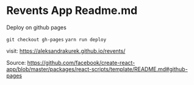 # Revents App Readme.md

Deploy on github pages

`git checkout gh-pages`
`yarn run deploy`

visit:
https://aleksandrakurek.github.io/revents/

Source: 
https://github.com/facebook/create-react-app/blob/master/packages/react-scripts/template/README.md#github-pages

